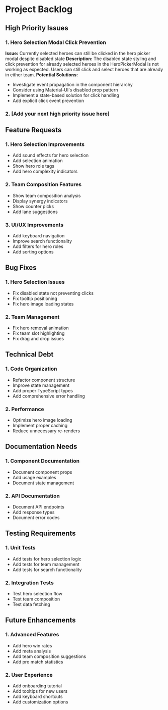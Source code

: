 # Project Backlog

## High Priority Issues

### 1. Hero Selection Modal Click Prevention
**Issue:** Currently selected heroes can still be clicked in the hero picker modal despite disabled state
**Description:** The disabled state styling and click prevention for already selected heroes in the HeroPickerModal is not working as expected. Users can still click and select heroes that are already in either team.
**Potential Solutions:**
- Investigate event propagation in the component hierarchy
- Consider using Material-UI's disabled prop pattern
- Implement a state-based solution for click handling
- Add explicit click event prevention

### 2. [Add your next high priority issue here]

## Feature Requests

### 1. Hero Selection Improvements
- Add sound effects for hero selection
- Add selection animation
- Show hero role tags
- Add hero complexity indicators

### 2. Team Composition Features
- Show team composition analysis
- Display synergy indicators
- Show counter picks
- Add lane suggestions

### 3. UI/UX Improvements
- Add keyboard navigation
- Improve search functionality
- Add filters for hero roles
- Add sorting options

## Bug Fixes

### 1. Hero Selection Issues
- Fix disabled state not preventing clicks
- Fix tooltip positioning
- Fix hero image loading states

### 2. Team Management
- Fix hero removal animation
- Fix team slot highlighting
- Fix drag and drop issues

## Technical Debt

### 1. Code Organization
- Refactor component structure
- Improve state management
- Add proper TypeScript types
- Add comprehensive error handling

### 2. Performance
- Optimize hero image loading
- Implement proper caching
- Reduce unnecessary re-renders

## Documentation Needs

### 1. Component Documentation
- Document component props
- Add usage examples
- Document state management

### 2. API Documentation
- Document API endpoints
- Add response types
- Document error codes

## Testing Requirements

### 1. Unit Tests
- Add tests for hero selection logic
- Add tests for team management
- Add tests for search functionality

### 2. Integration Tests
- Test hero selection flow
- Test team composition
- Test data fetching

## Future Enhancements

### 1. Advanced Features
- Add hero win rates
- Add meta analysis
- Add team composition suggestions
- Add pro match statistics

### 2. User Experience
- Add onboarding tutorial
- Add tooltips for new users
- Add keyboard shortcuts
- Add customization options 